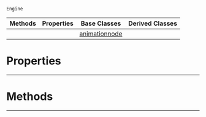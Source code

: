  `Engine`

|Methods|Properties|Base Classes|Derived Classes|
|---|---|---|---|
| | |[animationnode](https://github.com/PlasmaEngine/PlasmaDocs/tree/master/docs/C%2B%2B/code_reference/class_reference/animationnode.markdown)| |


 #  Properties


---  
 #  Methods


---  
 

 